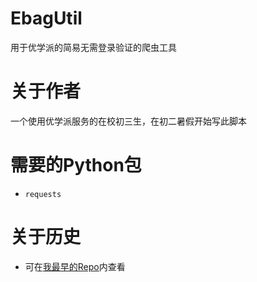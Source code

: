 # EbagUtil
用于优学派的简易无需登录验证的爬虫工具
# 关于作者
一个使用优学派服务的在校初三生，在初二暑假开始写此脚本
# 需要的Python包
- `requests`
# 关于历史
- 可在[我最早的Repo](https://github.com/awesomehhhhh/AwesomeBot/blob/master/python/webyxp.py)内查看
